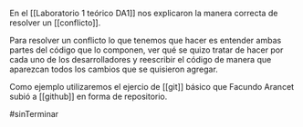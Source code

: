 En el [[Laboratorio 1 teórico DA1]] nos explicaron la manera correcta de resolver un [[conflicto]].

Para resolver un conflicto lo que tenemos que hacer es entender ambas partes del código que lo componen, ver qué se quizo tratar de hacer por cada uno de los desarrolladores y reescribir el código de manera que aparezcan todos los cambios que se quisieron agregar.

Como ejemplo utilizaremos el ejercio de [[git]] básico que Facundo Arancet subió a [[github]] en forma de repositorio.

#sinTerminar 